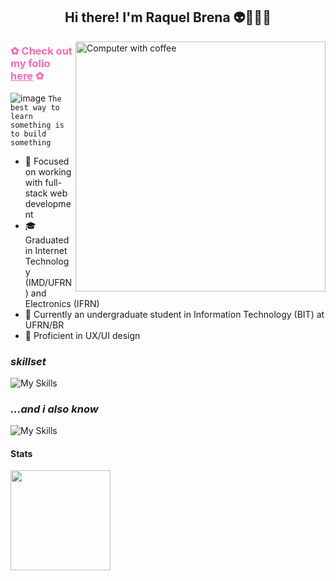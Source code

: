 <h2 align = 'center'> Hi there! I'm Raquel Brena 👽👩🏻‍💻 </h2>


  <img src="https://raw.githubusercontent.com/MicaelliMedeiros/micaellimedeiros/master/image/computer-illustration.png" min-width="400px" max-width="400px" width="400px" align="right" alt="Computer with coffee">


<h3 style="color: #ff69b4;"> ✿ Check out my folio <a href="https://raquel-brena.github.io/" style="color: #ff69b4;">here</a> ✿</h3>

![image](https://github.com/raquel-brena/raquel-brena/assets/108936463/64260be6-d29d-4daf-b91d-52773ff10262)  `The best way to learn something is to build something`

- 🌟 Focused on working with full-stack web development
- 🎓 Graduated in Internet Technology (IMD/UFRN) and Electronics (IFRN)
- 🚀 Currently an undergraduate student in Information Technology (BIT) at UFRN/BR
- 🎨 Proficient in UX/UI design

<h3><i>skillset</i></h3>

![My Skills](https://skillicons.dev/icons?i=react,spring,express,ts,java,figma,&theme=dark)
<h3><i>...and i also know</i></h3>

![My Skills](https://skillicons.dev/icons?i=c,cpp,java,js,html,css,py,vite,angular,nextjs,gatsby,scss,tailwind,styledcomponents,bootstrap,postgres,mongodb,redis,docker,vscode,ps,maven,postman,ubuntu&theme=dark&perline=6)


<h4>Stats</h4> 

<a href="https://github.com/raquel-brena">
  <img height=160 align="center" src="https://github-readme-stats.vercel.app/api/top-langs?username=raquel-brena&layout=compact&langs_count=5&card_width=160" />
</a>
</div>
